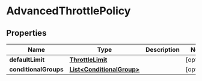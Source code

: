 
# AdvancedThrottlePolicy

## Properties
Name | Type | Description | Notes
------------ | ------------- | ------------- | -------------
**defaultLimit** | [**ThrottleLimit**](ThrottleLimit.md) |  |  [optional]
**conditionalGroups** | [**List&lt;ConditionalGroup&gt;**](ConditionalGroup.md) |  |  [optional]



